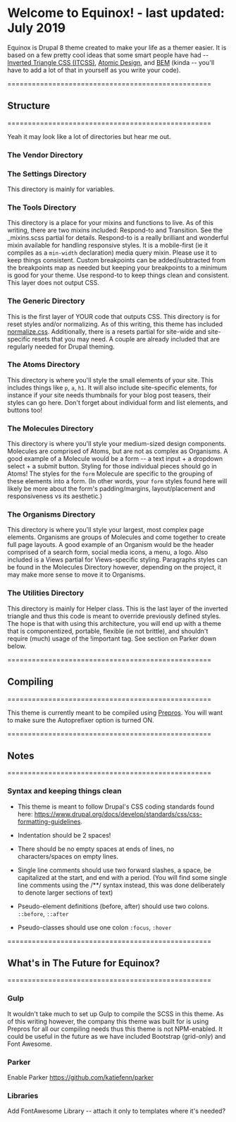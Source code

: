 # Welcome to Equinox! - last updated: July 2019

Equinox is Drupal 8 theme created to make your life as a themer easier. It is based on a few pretty cool ideas that some smart people have had -- [Inverted Triangle CSS (ITCSS)](https://www.xfive.co/blog/itcss-scalable-maintainable-css-architecture/), [Atomic Design](http://bradfrost.com/blog/post/atomic-web-design/), and [BEM](http://getbem.com/) (kinda -- you'll have to add a lot of that in yourself as you write your code). 


==================================================
## Structure
==================================================

Yeah it may look like a lot of directories but hear me out. 

### The Vendor Directory
### The Settings Directory

This directory is mainly for variables. 

### The Tools Directory

This directory is a place for your mixins and functions to live. As of this writing, there are two mixins included: Respond-to and Transition. See the _mixins.scss partial for details. Respond-to is a really brilliant and wonderful mixin available for handling responsive styles. It is a mobile-first (ie it compiles as a `min-width` declaration) media query mixin. Please use it to keep things consistent. Custom breakpoints can be added/subtracted from the breakpoints map as needed but keeping your breakpoints to a minimum is good for your theme. Use respond-to to keep things clean and consistent. This layer does not output CSS.

### The Generic Directory

This is the first layer of YOUR code that outputs CSS. This directory is for reset styles and/or normalizing. As of this writing, this theme has included [normalize.css](https://github.com/necolas/normalize.css/). Additionally, there is a resets partial for site-wide and site-specific resets that you may need. A couple are already included that are regularly needed for Drupal theming. 

### The Atoms Directory

This directory is where you'll style the small elements of your site. This includes things like `p`, `a`, `h1`. It will also include site-specific elements, for instance if your site needs thumbnails for your blog post teasers, their styles can go here. Don't forget about individual form and list elements, and buttons too! 

### The Molecules Directory

This directory is where you'll style your medium-sized design components. Molecules are comprised of Atoms, but are not as complex as Organisms. A good example of a Molecule would be a form -- a text input + a dropdown select + a submit button. Styling for those individual pieces should go in Atoms! The styles for the `form` Molecule are specific to the grouping of these elements into a form. (In other words, your `form` styles found here will likely be more about the form's padding/margins, layout/placement and responsiveness vs its aesthetic.)

### The Organisms Directory

This directory is where you'll style your largest, most complex page elements. Organisms are groups of Molecules and come together to create full page layouts. A good example of an Organism would be the header comprised of a search form, social media icons, a menu, a logo. Also included is a Views partial for Views-specific styling. Paragraphs styles can be found in the Molecules Directory however, depending on the project, it may make more sense to move it to Organisms.

### The Utilities Directory

This directory is mainly for Helper class. This is the last layer of the inverted triangle and thus this code is meant to override previously defined styles. The hope is that with using this architecture, you will end up with a theme that is componentized, portable, flexible (ie not brittle), and shouldn't require (much) usage of the !important tag. See section on Parker down below.

==================================================
## Compiling
==================================================

This theme is currently meant to be compiled using [Prepros](https://prepros.io/). You will want to make sure the Autoprefixer option is turned ON. 


==================================================
## Notes
==================================================

### Syntax and keeping things clean

+ This theme is meant to follow Drupal's CSS coding standards found here: https://www.drupal.org/docs/develop/standards/css/css-formatting-guidelines.

+ Indentation should be 2 spaces!

+ There should be no empty spaces at ends of lines, no characters/spaces on empty lines.

+ Single line comments should use two forward slashes, a space, be capitalized at the start, and end with a period. (You will find some single line comments using the /**/ syntax instead, this was done deliberately to denote larger sections of text) 

+ Pseudo-element definitions (before, after) should use two colons. `::before`, `::after`

+ Pseudo-classes should use one colon `:focus`, `:hover` 


==================================================
## What's in The Future for Equinox?
==================================================

### Gulp

It wouldn't take much to set up Gulp to compile the SCSS in this theme. As of this writing however, the company this theme was built for is using Prepros for all our compiling needs thus this theme is not NPM-enabled. It could be useful in the future as we have included Bootstrap (grid-only) and Font Awesome.

### Parker

Enable Parker https://github.com/katiefenn/parker




### Libraries

Add FontAwesome Library -- attach it only to templates where it's needed?